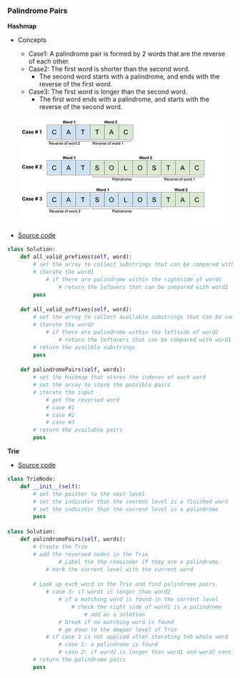 ### Palindrome Pairs
**Hashmap**
- Concepts
    - Case1: A palindrome pair is formed by 2 words that are the reverse of each other.
    - Case2: The first word is shorter than the second word. 
        - The second word starts with a palindrome, and ends with the reverse of the first word.
    - Case3: The first word is longer than the second word.
        - The first word ends with a palindrome, and starts with the reverse of the second word.
       
    ![hashmap](images/Hashmap.png)
- [Source code](source/Hashmap.py)
```python
class Solution:
    def all_valid_prefixes(self, word):
        # set the array to collect substrings that can be compared with word2
        # iterate the word1
            # if there are palindrome within the rightside of word1
                # return the lefovers that can be compared with word2
        pass

    def all_valid_suffixes(self, word):
        # set the array to collect available substrings that can be compared with word1
        # iterate the word2
            # if there are palindrome within the leftside of word2
                # return the leftovers that can be compared with word1
        # return the availble substrings
        pass

    def palindromePairs(self, words):
        # set the hashmap that stores the indexes of each word
        # set the array to store the possible pairs
        # iterate the input
            # get the reversed word
            # case #1
            # case #2
            # case #3
        # return the available pairs
        pass
```

**Trie**
- [Source code](source/Trie.py)
```python
class TrieNode:
    def __init__(self):
        # set the pointer to the next level
        # set the indicator that the current level is a finished word
        # set the indicator that the current level is a palindrome
        pass

class Solution:
    def palindromePairs(self, words):
        # Create the Trie
        # add the reversed nodes in the Trie
                # Label the the remainder if they are a palindrome.
            # mark the current level with the current word

        # Look up each word in the Trie and find palindrome pairs.
            # case 3: if word1 is longer than word2
                # if a matching word is found in the current level
                    # check the right side of word1 is a palindrome
                        # add as a solution
                # break if no matching word is found
                # go down to the deeper level of Trie
            # if case 3 is not applied after iterating teh whole word
                # case 1: a palindrome is found
                # case 2: if word2 is longer than word1 and word2 consists a palindrome
        # return the palindrome pairs
        pass
```
